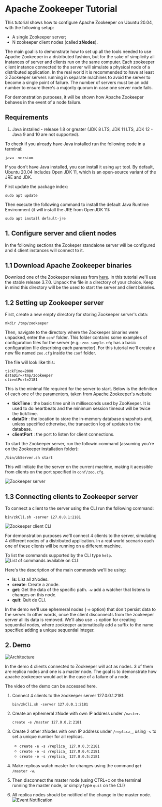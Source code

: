 # Apache Zookeeper Tutorial

This tutorial shows how to configure Apache Zookeeper on Ubuntu 20.04, with the following setup:
* A single Zookeeper server;
* N zookeeper client nodes (called __zNodes__). 

The main goal is to demonstrate how to set up all the tools needed to use Apache Zookeeper in a distributed fashion, but for the sake of simplicity all instances of server and clients run on the same computer. Each zookeeper client instance connected to the server will simulate a physical node of a distributed application.
In the real world it is recommended to have at least 3 Zookeeper servers running in separate machines to avoid the server to become a single point of failure. The number of servers must be an odd number to ensure there's a majority quorum in case one server node fails.

For demonstration purposes, it will be shown how Apache Zookeeper behaves in the event of a node failure.

## Requirements
1. Java installed - release 1.8 or greater (JDK 8 LTS, JDK 11 LTS, JDK 12 - Java 9 and 10 are not supported).

To check if you already have Java installed run the following code in a terminal:

```java -version```

If you don't have Java installed, you can install it using `apt` tool. By default, Ubuntu 20.04 includes Open JDK 11, which is an open-source variant of the JRE and JDK.

First update the package index:

```sudo apt update```

Then execute the following command to install the default Java Runtime Environment (it will install the JRE from OpenJDK 11):

```sudo apt install default-jre```

## 1. Configure server and client nodes

In the following sections the Zookeper standalone server will be configured and 4 client instances will connect to it.

## 1.1 Download Apache Zookeeper binaries

Download one of the Zookeeper releases from [here](http://zookeeper.apache.org/releases.html). In this tutorial we'll use the stable release 3.7.0.
Unpack the file in a directory of your choice. Keep in mind this directory will be the used to start the server and client binaries.

## 1.2 Setting up Zookeeper server

First, create a new empty directory for storing Zookeeper server's data:

```mkdir /tmp/zookeeper```

Then, navigate to the directory where the Zookeeper binaries were unpacked, enter the `conf` folder. This folder contains some examples of configuration files for the server (e.g.: `zoo_sample.cfg` has a basic configuration file describing each parameter).
For this tutorial we'll create a new file named `zoo.cfg` inside the `conf` folder.

The file will look like this:
```
tickTime=2000
dataDir=/tmp/zookeeper
clientPort=2181
```

This is the minimal file required for the server to start. Below is the definition of each one of the paramenters, taken from [Apache Zookeeper's website](https://zookeeper.apache.org/doc/current/zookeeperStarted.html)

* __tickTime__ : the basic time unit in milliseconds used by ZooKeeper. It is used to do heartbeats and the minimum session timeout will be twice the tickTime.
* __dataDir__ : the location to store the in-memory database snapshots and, unless specified otherwise, the transaction log of updates to the database.
* __clientPort__ : the port to listen for client connections.

To start the Zookeeper server, run the followin command (assuming you're on the Zookeeper installation folder):

```/bin/zkServer.sh start```

This will initiate the the server on the current machine, making it acessible from clients on the port specified in `conf/zoo.cfg`.

![Zookeeper server](zookeeper_tutorial/zookeeper_server.png "Zookeeper server")

## 1.3 Connecting clients to Zookeeper server

To connect a client to the server using the CLI run the following command:

```bin/zkCli.sh -server 127.0.0.1:2181```

![Zookeeper client CLI](zookeeper_tutorial/zk_cli.png "Zookeeper client CLI")

For demonstration purposes we'll connect 4 clients to the server, simulating 4 different nodes of a distributed application. In a real world scenario each one of these clients will be running on a different machine.

To list the commands supported by the CLI type `help`.
![List of commands available on CLI](zookeeper_tutorial/zk_cli_help.png "List of commands available on CLI")

Here's the description of the main commands we'll be using:
* __ls__: List all zNodes.
* __create__: Create a znode.
* __get__: Get the data of the specific path. `-w` add a watcher that listens to changes on this node.
* __quit__: Quit de CLI.

In the demo we'll use ephemeral nodes (`-e` option) that don't persist data to the server. In other words, once the client disconnects from the zookeeper server all its data is removed. We'll also use `-s` option for creating sequential nodes, where zookeeper automatically add a suffix to the name specified adding a unique sequential integer.

## 2. Demo

![Architecture](zookeeper_tutorial/demo.PNG "Architecture")

In the demo 4 clients connected to Zookeeper will act as nodes. 3 of them are replica nodes and one is a master node. The goal is to demonstrate how apache zookeeper would act in the case of a failure of a node.

The video of the demo can be accessed here.

1. Connect 4 clients to the zookeeper server 127.0.0.1:2181.

    ```bin/zkCli.sh -server 127.0.0.1:2181```
2. Create an ephemeral zNode with own IP address under `/master`.

     ```create -e /master 127.0.0.2:2181```
3. Create 2 other zNodes with own IP address under `/replica_`, using `-s` to set a unique number for all replicas.
    * ```create -e -s /replica_ 127.0.0.3:2181```
    * ```create -e -s /replica_ 127.0.0.4:2181```
    * ```create -e -s /replica_ 127.0.0.5:2181```
4. Make replicas watch master for changes using the command `get /master -w`.
5. Then disconnect the master node (using CTRL+c on the terminal running the master node, or simply type `quit` on the CLI)
6. All replica nodes should be notified of the change in the master node.
![Event Notification](zookeeper_tutorial/event_notification.PNG "Notification")